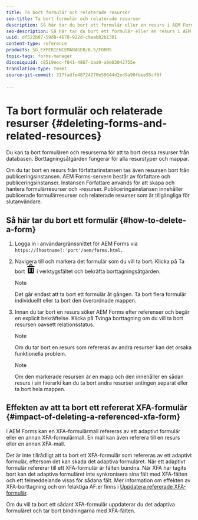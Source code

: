```yaml
---
title: Ta bort formulär och relaterade resurser
seo-title: Ta bort formulär och relaterade resurser
description: Så här tar du bort ett formulär eller en resurs i AEM Forms och hur det påverkar refererade och refererade tillgångar och XFA-formulär.
seo-description: Så här tar du bort ett formulär eller en resurs i AEM Forms och hur det påverkar refererade och refererade tillgångar och XFA-formulär.
uuid: df522b87-59d8-4678-922d-c9aab82b1381
content-type: reference
products: SG_EXPERIENCEMANAGER/6.5/FORMS
topic-tags: forms-manager
discoiquuid: c8519eec-f841-4867-baa9-a9e03042755e
translation-type: tm+mt
source-git-commit: 317fadfe48724270e59644d2ed9a90fbee95cf9f

---
```



# Ta bort formulär och relaterade resurser {#deleting-forms-and-related-resources}

Du kan ta bort formulären och resurserna för att ta bort dessa resurser från databasen. Borttagningsåtgärden fungerar för alla resurstyper och mappar.

Om du tar bort en resurs från författarinstansen tas även resursen bort från publiceringsinstansen. AEM Forms-servern består av författare och publiceringsinstanser. Instansen Författare används för att skapa och hantera formulärresurser och -resurser. Publiceringsinstansen innehåller publicerade formulärresurser och relaterade resurser som är tillgängliga för slutanvändare.

## Så här tar du bort ett formulär {#how-to-delete-a-form}

1. Logga in i användargränssnittet för AEM Forms via `https://[hostname]:'port'/aem/forms.html.`
1. Navigera till och markera det formulär som du vill ta bort. Klicka på Ta bort ![aem6forms_delete2](assets/aem6forms_delete2.png) i verktygsfältet och bekräfta borttagningsåtgärden.

   >[!NOTE]
   >
   >Det går endast att ta bort ett formulär åt gången. Ta bort flera formulär individuellt eller ta bort den överordnade mappen.

1. Innan du tar bort en resurs söker AEM Forms efter referenser och begär en explicit bekräftelse. Klicka på Tvinga borttagning om du vill ta bort resursen oavsett relationsstatus.

   >[!NOTE]
   >
   >Om du tar bort en resurs som refereras av andra resurser kan det orsaka funktionella problem.

   >[!NOTE]
   >
   >Om den markerade resursen är en mapp och den innehåller en sådan resurs i sin hierarki kan du ta bort andra resurser antingen separat eller ta bort hela mappen.

## Effekten av att ta bort ett refererat XFA-formulär {#impact-of-deleting-a-referenced-xfa-form}

I AEM Forms kan en XFA-formulärmall refereras av ett adaptivt formulär eller en annan XFA-formulärmall. En mall kan även referera till en resurs eller en annan XFA-mall.

Det är inte tillrådligt att ta bort ett XFA-formulär som refereras av ett adaptivt formulär, eftersom det kan skada det adaptiva formuläret. När ett adaptivt formulär refererar till ett XFA-formulär är fälten bundna. När XFA har tagits bort kan det adaptiva formuläret inte synkronisera sina fält med XFA-fälten och ett felmeddelande visas för sådana fält. Mer information om effekten av XFA-borttagning och om felaktiga AF:er finns i [Uppdatera refererade XFA-formulär](/help/forms/using/get-xdp-pdf-documents-aem.md#p-updating-referenced-xfa-forms-p).

Om du vill ta bort ett sådant XFA-formulär uppdaterar du det adaptiva formuläret och tar bort bindningarna med XFA-fälten.
